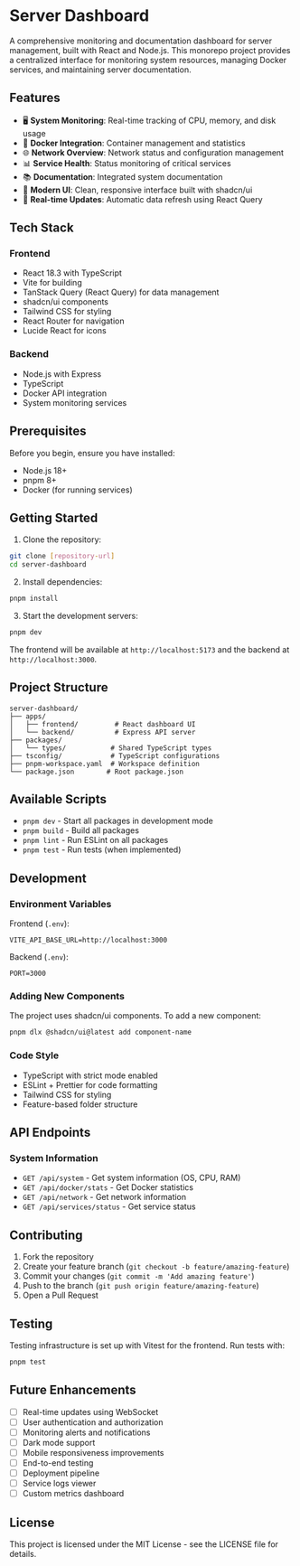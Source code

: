 # Server Dashboard

A comprehensive monitoring and documentation dashboard for server management, built with React and Node.js. This monorepo project provides a centralized interface for monitoring system resources, managing Docker services, and maintaining server documentation.

## Features

- 🖥️ **System Monitoring**: Real-time tracking of CPU, memory, and disk usage
- 🐳 **Docker Integration**: Container management and statistics
- 🌐 **Network Overview**: Network status and configuration management
- 📊 **Service Health**: Status monitoring of critical services
- 📚 **Documentation**: Integrated system documentation
- 🎨 **Modern UI**: Clean, responsive interface built with shadcn/ui
- 🔄 **Real-time Updates**: Automatic data refresh using React Query

## Tech Stack

### Frontend
- React 18.3 with TypeScript
- Vite for building
- TanStack Query (React Query) for data management
- shadcn/ui components
- Tailwind CSS for styling
- React Router for navigation
- Lucide React for icons

### Backend
- Node.js with Express
- TypeScript
- Docker API integration
- System monitoring services

## Prerequisites

Before you begin, ensure you have installed:
- Node.js 18+
- pnpm 8+
- Docker (for running services)

## Getting Started

1. Clone the repository:
```bash
git clone [repository-url]
cd server-dashboard
```

2. Install dependencies:
```bash
pnpm install
```

3. Start the development servers:
```bash
pnpm dev
```

The frontend will be available at `http://localhost:5173` and the backend at `http://localhost:3000`.

## Project Structure

```
server-dashboard/
├── apps/
│   ├── frontend/         # React dashboard UI
│   └── backend/          # Express API server
├── packages/
│   └── types/           # Shared TypeScript types
├── tsconfig/            # TypeScript configurations
├── pnpm-workspace.yaml  # Workspace definition
└── package.json        # Root package.json
```

## Available Scripts

- `pnpm dev` - Start all packages in development mode
- `pnpm build` - Build all packages
- `pnpm lint` - Run ESLint on all packages
- `pnpm test` - Run tests (when implemented)

## Development

### Environment Variables

Frontend (`.env`):
```
VITE_API_BASE_URL=http://localhost:3000
```

Backend (`.env`):
```
PORT=3000
```

### Adding New Components

The project uses shadcn/ui components. To add a new component:

```bash
pnpm dlx @shadcn/ui@latest add component-name
```

### Code Style

- TypeScript with strict mode enabled
- ESLint + Prettier for code formatting
- Tailwind CSS for styling
- Feature-based folder structure

## API Endpoints

### System Information
- `GET /api/system` - Get system information (OS, CPU, RAM)
- `GET /api/docker/stats` - Get Docker statistics
- `GET /api/network` - Get network information
- `GET /api/services/status` - Get service status

## Contributing

1. Fork the repository
2. Create your feature branch (`git checkout -b feature/amazing-feature`)
3. Commit your changes (`git commit -m 'Add amazing feature'`)
4. Push to the branch (`git push origin feature/amazing-feature`)
5. Open a Pull Request

## Testing

Testing infrastructure is set up with Vitest for the frontend. Run tests with:

```bash
pnpm test
```

## Future Enhancements

- [ ] Real-time updates using WebSocket
- [ ] User authentication and authorization
- [ ] Monitoring alerts and notifications
- [ ] Dark mode support
- [ ] Mobile responsiveness improvements
- [ ] End-to-end testing
- [ ] Deployment pipeline
- [ ] Service logs viewer
- [ ] Custom metrics dashboard

## License

This project is licensed under the MIT License - see the LICENSE file for details.